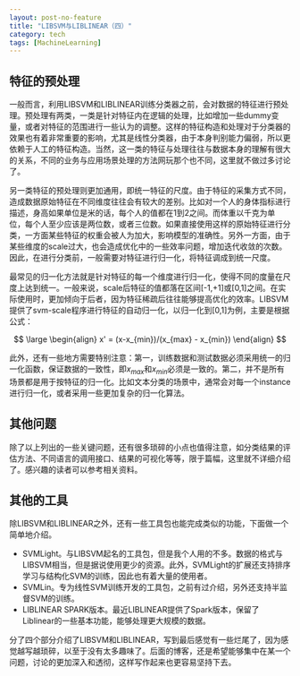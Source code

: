 ```yaml
---
layout: post-no-feature
title: "LIBSVM与LIBLINEAR（四）"
category: tech
tags: [MachineLearning]
---
```



## 特征的预处理

一般而言，利用LIBSVM和LIBLINEAR训练分类器之前，会对数据的特征进行预处理。预处理有两类，一类是针对特征内在逻辑的处理，比如增加一些dummy变量，或者对特征的范围进行一些认为的调整。这样的特征构造和处理对于分类器的效果也有着非常重要的影响，尤其是线性分类器，由于本身判别能力偏弱，所以更依赖于人工的特征构造。当然，这一类的特征与处理往往与数据本身的理解有很大的关系，不同的业务与应用场景处理的方法网玩那个也不同，这里就不做过多讨论了。

另一类特征的预处理则更加通用，即统一特征的尺度。由于特征的采集方式不同，造成数据原始特征在不同维度往往会有较大的差别。比如对一个人的身体指标进行描述，身高如果单位是米的话，每个人的值都在1到2之间。而体重以千克为单位，每个人至少应该是两位数，或者三位数。如果直接使用这样的原始特征进行分类，一方面某些特征的权重会被人为加大，影响模型的准确性。另外一方面，由于某些维度的scale过大，也会造成优化中的一些效率问题，增加迭代收敛的次数。因此，在进行分类前，一般需要对特征进行归一化，将特征调成到统一尺度。

最常见的归一化方法就是针对特征的每一个维度进行归一化，使得不同的度量在尺度上达到统一。一般来说，scale后特征的值都落在区间[-1,+1]或[0,1]之间。在实际使用时，更加倾向于后者，因为特征稀疏后往往能够提高优化的效率。LIBSVM提供了svm-scale程序进行特征的自动归一化，以归一化到[0,1]为例，主要是根据公式：

$$
\large
\begin{align}
x' = (x-x_{min})/(x_{max} - x_{min})
\end{align}
$$

此外，还有一些地方需要特别注意：第一，训练数据和测试数据必须采用统一的归一化函数，保证数据的一致性，即$x_{max}$和$x_{min}$必须是一致的。第二，并不是所有场景都是用于按特征的归一化。比如文本分类的场景中，通常会对每一个instance进行归一化，或者采用一些更加复杂的归一化算法。

## 其他问题

除了以上列出的一些关键问题，还有很多琐碎的小点也值得注意，如分类结果的评估方法、不同语言的调用接口、结果的可视化等等，限于篇幅，这里就不详细介绍了。感兴趣的读者可以参考相关资料。

## 其他的工具	

除LIBSVM和LIBLINEAR之外，还有一些工具包也能完成类似的功能，下面做一个简单地介绍。

* SVMLight。与LIBSVM起名的工具包，但是我个人用的不多。数据的格式与LIBSVM相当，但是据说使用更少的资源。此外，SVMLight的扩展还支持排序学习与结构化SVM的训练，因此也有着大量的使用者。
* SVMLin。专为线性SVM训练开发的工具包，之前有过介绍，另外还支持半监督SVM的训练。
* LIBLINEAR SPARK版本。最近LIBLINEAR提供了Spark版本，保留了Liblinear的一些基本功能，能够处理更大规模的数据。

分了四个部分介绍了LIBSVM和LIBLINEAR，写到最后感觉有一些烂尾了，因为感觉越写越琐碎，以至于没有太多趣味了。后面的博客，还是希望能够集中在某一个问题，讨论的更加深入和透彻，这样写作起来也更容易坚持下去。